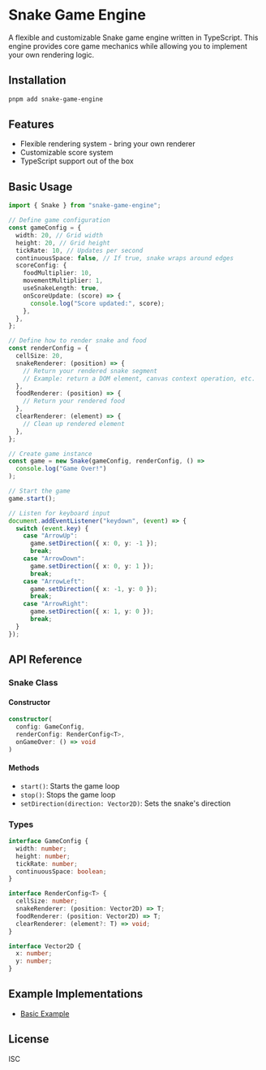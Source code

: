 # Snake Game Engine

A flexible and customizable Snake game engine written in TypeScript. This engine provides core game mechanics while allowing you to implement your own rendering logic.

## Installation

```bash
pnpm add snake-game-engine
```

## Features

- Flexible rendering system - bring your own renderer
- Customizable score system
- TypeScript support out of the box

## Basic Usage

```typescript
import { Snake } from "snake-game-engine";

// Define game configuration
const gameConfig = {
  width: 20, // Grid width
  height: 20, // Grid height
  tickRate: 10, // Updates per second
  continuousSpace: false, // If true, snake wraps around edges
  scoreConfig: {
    foodMultiplier: 10,
    movementMultiplier: 1,
    useSnakeLength: true,
    onScoreUpdate: (score) => {
      console.log("Score updated:", score);
    },
  },
};

// Define how to render snake and food
const renderConfig = {
  cellSize: 20,
  snakeRenderer: (position) => {
    // Return your rendered snake segment
    // Example: return a DOM element, canvas context operation, etc.
  },
  foodRenderer: (position) => {
    // Return your rendered food
  },
  clearRenderer: (element) => {
    // Clean up rendered element
  },
};

// Create game instance
const game = new Snake(gameConfig, renderConfig, () =>
  console.log("Game Over!")
);

// Start the game
game.start();

// Listen for keyboard input
document.addEventListener("keydown", (event) => {
  switch (event.key) {
    case "ArrowUp":
      game.setDirection({ x: 0, y: -1 });
      break;
    case "ArrowDown":
      game.setDirection({ x: 0, y: 1 });
      break;
    case "ArrowLeft":
      game.setDirection({ x: -1, y: 0 });
      break;
    case "ArrowRight":
      game.setDirection({ x: 1, y: 0 });
      break;
  }
});
```

## API Reference

### Snake Class

#### Constructor

```typescript
constructor(
  config: GameConfig,
  renderConfig: RenderConfig<T>,
  onGameOver: () => void
)
```

#### Methods

- `start()`: Starts the game loop
- `stop()`: Stops the game loop
- `setDirection(direction: Vector2D)`: Sets the snake's direction

### Types

```typescript
interface GameConfig {
  width: number;
  height: number;
  tickRate: number;
  continuousSpace: boolean;
}

interface RenderConfig<T> {
  cellSize: number;
  snakeRenderer: (position: Vector2D) => T;
  foodRenderer: (position: Vector2D) => T;
  clearRenderer: (element?: T) => void;
}

interface Vector2D {
  x: number;
  y: number;
}
```

## Example Implementations

- [Basic Example](https://github.com/lucabro81/snake-game-engine-examples)

## License

ISC
